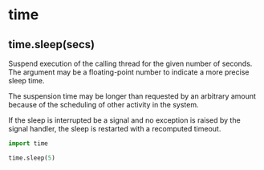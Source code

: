 # time

## time.sleep(secs)

Suspend execution of the calling thread for the given number of seconds. The argument
may be a floating-point number to indicate a more precise sleep time.

The suspension time may be longer than requested by an arbitrary amount because of the
scheduling of other activity in the system.

If the sleep is interrupted be a signal and no exception is raised by the signal
handler, the sleep is restarted with a recomputed timeout.

```python
import time

time.sleep(5)
```